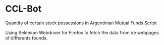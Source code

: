 # CCL-Bot
Quantity of certain stock possessions in Argentinian Mutual Funds Script

Using Selenium Webdriver for Firefox to fetch the data from de webpages of differents founds.
